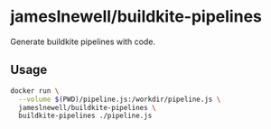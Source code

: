 # jameslnewell/buildkite-pipelines

Generate buildkite pipelines with code.

## Usage

```bash
docker run \
  --volume $(PWD)/pipeline.js:/workdir/pipeline.js \
  jameslnewell/buildkite-pipelines \
  buildkite-pipelines ./pipeline.js
```
